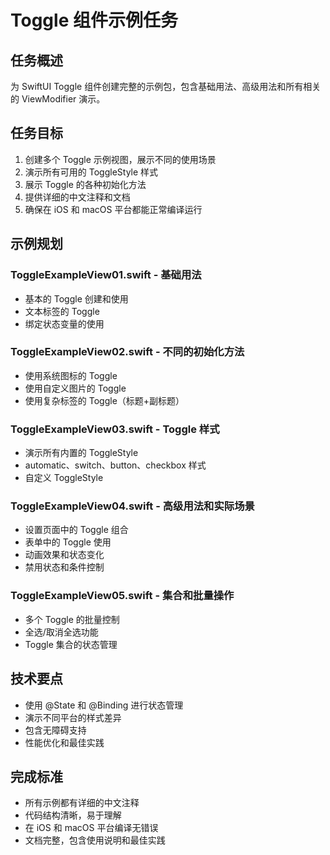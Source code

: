 # Toggle 组件示例任务

## 任务概述

为 SwiftUI Toggle 组件创建完整的示例包，包含基础用法、高级用法和所有相关的 ViewModifier 演示。

## 任务目标

1. 创建多个 Toggle 示例视图，展示不同的使用场景
2. 演示所有可用的 ToggleStyle 样式
3. 展示 Toggle 的各种初始化方法
4. 提供详细的中文注释和文档
5. 确保在 iOS 和 macOS 平台都能正常编译运行

## 示例规划

### ToggleExampleView01.swift - 基础用法

- 基本的 Toggle 创建和使用
- 文本标签的 Toggle
- 绑定状态变量的使用

### ToggleExampleView02.swift - 不同的初始化方法

- 使用系统图标的 Toggle
- 使用自定义图片的 Toggle
- 使用复杂标签的 Toggle（标题+副标题）

### ToggleExampleView03.swift - Toggle 样式

- 演示所有内置的 ToggleStyle
- automatic、switch、button、checkbox 样式
- 自定义 ToggleStyle

### ToggleExampleView04.swift - 高级用法和实际场景

- 设置页面中的 Toggle 组合
- 表单中的 Toggle 使用
- 动画效果和状态变化
- 禁用状态和条件控制

### ToggleExampleView05.swift - 集合和批量操作

- 多个 Toggle 的批量控制
- 全选/取消全选功能
- Toggle 集合的状态管理

## 技术要点

- 使用 @State 和 @Binding 进行状态管理
- 演示不同平台的样式差异
- 包含无障碍支持
- 性能优化和最佳实践

## 完成标准

- 所有示例都有详细的中文注释
- 代码结构清晰，易于理解
- 在 iOS 和 macOS 平台编译无错误
- 文档完整，包含使用说明和最佳实践

